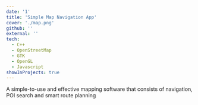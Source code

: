 ```yaml
---
date: '1'
title: 'Simple Map Navigation App'
cover: './map.png'
github: ''
external: ''
tech:
  - C++
  - OpenStreetMap
  - GTK
  - OpenGL
  - Javascript
showInProjects: true
---
```


A simple-to-use and effective mapping software that consists of navigation, POI search and smart route planning
